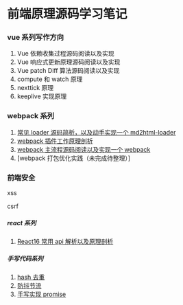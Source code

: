 # 前端原理源码学习笔记

### vue 系列写作方向

1. Vue 依赖收集过程源码阅读以及实现
2. Vue 响应式更新原理源码阅读以及实现
3. Vue patch Diff 算法源码阅读以及实现
4. compute 和 watch 原理
5. nexttick 原理
6. keeplive 实现原理

### webpack 系列

1. [常见 loader 源码简析，以及动手实现一个 md2html-loader](https://github.com/6fedcom/fe-blog/tree/master/webpack/loader)
2. [webpack 插件工作原理剖析](https://github.com/6fedcom/fe-blog/tree/master/webpack/plugin)
3. [webpack 主流程源码阅读以及实现一个 webpack](https://github.com/6fedcom/fe-blog/tree/master/webpack/webpack)
4. [webpack 打包优化实践（未完成待整理）]

### 前端安全

xss

csrf

##### react 系列

1. [React16 常用 api 解析以及原理剖析](https://github.com/6fedcom/fe-blog/tree/master/blog/React16-commonly-used-API-analysis)

##### 手写代码系列

1. [hash 去重](https://github.com/6fedcom/fe-blog/blob/master/handwrittenCode/hash%E5%8E%BB%E9%87%8D.js)
2. [防抖节流](https://github.com/6fedcom/fe-blog/blob/master/handwrittenCode/%E9%98%B2%E6%8A%96%E8%8A%82%E6%B5%81.js)
3. [手写实现 promise](https://github.com/6fedcom/fe-blog/blob/master/handwrittenCode/Promise.js)
